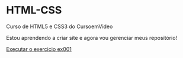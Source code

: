 # HTML-CSS
 Curso de HTML5 e CSS3 do CursoemVideo

 Estou aprendendo a criar site e agora vou gerenciar meus repositório!

<a href="https://vitorfidelis.github.io/HTML-CSS/Exercicios/ex001/index.html">Executar o exercicio ex001</a>
